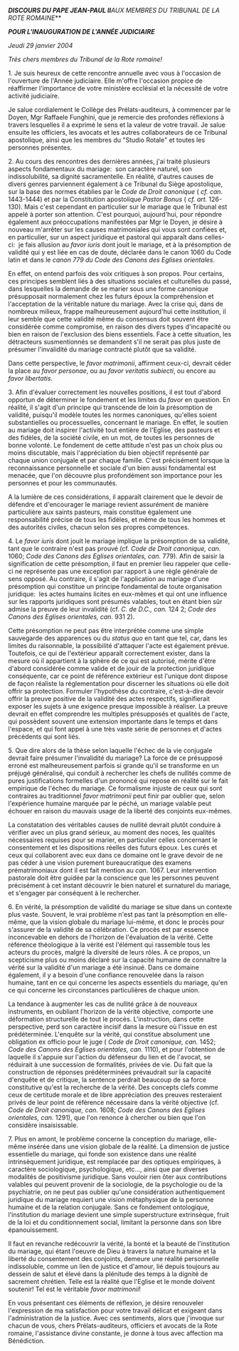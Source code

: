***DISCOURS DU PAPE JEAN-PAUL II**AUX MEMBRES DU TRIBUNAL DE LA ROTE ROMAINE***

***POUR L'INAUGURATION DE L'ANNÉE JUDICIAIRE***

*Jeudi 29 janvier 2004*

*Très chers membres du Tribunal de la Rote romaine!*

1. Je suis heureux de cette rencontre annuelle avec vous à l'occasion de l'ouverture de l'Année judiciaire. Elle m'offre l'occasion propice de réaffirmer l'importance de votre ministère ecclésial et la nécessité de votre activité judiciaire.

Je salue cordialement le Collège des Prélats-auditeurs, à commencer par le Doyen, Mgr Raffaele Funghini, que je remercie des profondes réflexions à travers lesquelles il a exprimé le sens et la valeur de votre travail. Je salue ensuite les officiers, les avocats et les autres collaborateurs de ce Tribunal apostolique, ainsi que les membres du "Studio Rotale" et toutes les personnes présentes.

2. Au cours des rencontres des dernières années, j'ai traité plusieurs aspects fondamentaux du mariage:  son caractère naturel, son indissolubilité, sa dignité sacramentelle. En réalité, d'autres causes de divers genres parviennent également à ce Tribunal du Siège apostolique, sur la base des normes établies par le *Code de Droit canonique* ( *cf.* *can*. 1443-1444) et par la Constitution apostolique *Pastor Bonus* ( *cf. art.* 126-130). Mais c'est cependant en particulier sur le mariage que le Tribunal est appelé à porter son attention. C'est pourquoi, aujourd'hui, pour répondre également aux préoccupations manifestées par Mgr le Doyen, je désire à nouveau m'arrêter sur les causes matrimoniales qui vous sont confiées et, en particulier, sur un aspect juridique et pastoral qui apparaît dans celles-ci:  je fais allusion au *favor iuris* dont jouit le mariage, et à la présomption de validité qui y est liée en cas de doute, déclarée dans le canon 1060 du Code latin et dans le *canon 779 du Code des Canons des Eglises orientales*.

En effet, on entend parfois des voix critiques à son propos. Pour certains, ces principes semblent liés à des situations sociales et culturelles du passé, dans lesquelles la demande de se marier sous une forme canonique présupposait normalement chez les futurs époux la compréhension et l'acceptation de la véritable nature du mariage. Avec la crise qui, dans de nombreux milieux, frappe malheureusement aujourd'hui cette institution, il leur semble que cette validité même du consensus doit souvent être considérée comme compromise, en raison des divers types d'incapacité ou bien en raison de l'exclusion des biens essentiels. Face à cette situation, les détracteurs susmentionnés se demandent s'il ne serait pas plus juste de présumer l'invalidité du mariage contracté plutôt que sa validité.

Dans cette perspective, le *favor matrimonii*, affirment ceux-ci, devrait céder la place au *favor personae*, ou au *favor veritatis subiecti*, ou encore au *favor libertatis*.

3. Afin d'évaluer correctement les nouvelles positions, il est tout d'abord opportun de déterminer le fondement et les limites du *favor* en question. En réalité, il s'agit d'un principe qui transcende de loin la présomption de validité, puisqu'il modèle toutes les normes canoniques, qu'elles soient substantielles ou processuelles, concernant le mariage. En effet, le soutien au mariage doit inspirer l'activité tout entière de l'Eglise, des pasteurs et des fidèles, de la société civile, en un mot, de toutes les personnes de bonne volonté. Le fondement de cette attitude n'est pas un choix plus ou moins discutable, mais l'appréciation du bien objectif représenté par chaque union conjugale et par chaque famille. C'est précisément lorsque la reconnaissance personnelle et sociale d'un bien aussi fondamental est menacée, que l'on découvre plus profondément son importance pour les personnes et pour les communautés.

A la lumière de ces considérations, il apparaît clairement que le devoir de défendre et d'encourager le mariage revient assurément de manière particulière aux saints pasteurs, mais constitue également une responsabilité précise de tous les fidèles, et même de tous les hommes et des autorités civiles, chacun selon ses propres compétences.

4. Le *favor iuris* dont jouit le mariage implique la présomption de sa validité, tant que le contraire n'est pas prouvé (cf. *Code de Droit canonique, can.* 1060; *Code des Canons des Eglises orientales, can.* 779). Afin de saisir la signification de cette présomption, il faut en premier lieu rappeler que celle-ci ne représente pas une exception par rapport à une règle générale de sens opposé. Au contraire, il s'agit de l'application au mariage d'une présomption qui constitue un principe fondamental de toute organisation juridique:  les actes humains licites en eux-mêmes et qui ont une influence sur les rapports juridiques sont présumés valables, tout en étant bien sûr admise la preuve de leur invalidité (cf. *C. de D.C., can.* 124 2; *Code des Canons des Eglises orientales, can.* 931 2).

Cette présomption ne peut pas être interprétée comme une simple sauvegarde des apparences ou du *status quo* en tant que tel, car, dans les limites du raisonnable, la possibilité d'attaquer l'acte est également prévue. Toutefois, ce qui de l'extérieur apparaît correctement exister, dans la mesure où il appartient à la sphère de ce qui est autorisé, mérite d'être d'abord considérée comme valide et de jouir de la protection juridique conséquente, car ce point de référence extérieur est l'unique dont dispose de façon réaliste la réglementation pour discerner les situations où elle doit offrir sa protection. Formuler l'hypothèse du contraire, c'est-à-dire devoir offrir la preuve positive de la validité des actes respectifs, signifierait exposer les sujets à une exigence presque impossible à réaliser. La preuve devrait en effet comprendre les multiples présupposés et qualités de l'acte, qui possèdent souvent une extension importante dans le temps et dans l'espace, et qui font appel à une très vaste série de personnes et d'actes précédents qui sont liés.

5. Que dire alors de la thèse selon laquelle l'échec de la vie conjugale devrait faire présumer l'invalidité du mariage? La force de ce présupposé erroné est malheureusement parfois si grande qu'il se transforme en un préjugé généralisé, qui conduit à rechercher les chefs de nullités comme de pures justifications formelles d'un prononcé qui repose en réalité sur le fait empirique de l'échec du mariage. Ce formalisme injuste de ceux qui sont contraires au traditionnel *favor matrimonii* peut finir par oublier que, selon l'expérience humaine marquée par le péché, un mariage valable peut échouer en raison du mauvais usage de la liberté des conjoints eux-mêmes.

La constatation des véritables causes de nullité devrait plutôt conduire à vérifier avec un plus grand sérieux, au moment des noces, les qualités nécessaires requises pour se marier, en particulier celles concernant le consentement et les dispositions réelles des futurs époux. Les curés et ceux qui collaborent avec eux dans ce domaine ont le grave devoir de ne pas céder à une vision purement bureaucratique des examens prématrimoniaux dont il est fait mention au *can*. 1067\. Leur intervention pastorale doit être guidée par la conscience que les personnes peuvent précisément à cet instant découvrir le bien naturel et surnaturel du mariage, et s'engager par conséquent à le rechercher.

6. En vérité, la présomption de validité du mariage se situe dans un contexte plus vaste. Souvent, le vrai problème n'est pas tant la présomption en elle-même, que la vision globale du mariage lui-même, et donc le procès pour s'assurer de la validité de sa célébration. Ce procès est par essence inconcevable en dehors de l'horizon de l'évaluation de la vérité. Cette référence théologique à la vérité est l'élément qui rassemble tous les acteurs du procès, malgré la diversité de leurs rôles. A ce propos, un scepticisme plus ou moins déclaré sur la capacité humaine de connaître la vérité sur la validité d'un mariage a été insinué. Dans ce domaine également, il y a besoin d'une confiance renouvelée dans la raison humaine, tant en ce qui concerne les aspects essentiels du mariage, qu'en ce qui concerne les circonstances particulières de chaque union.

La tendance à augmenter les cas de nullité grâce à de nouveaux instruments, en oubliant l'horizon de la vérité objective, comporte une déformation structurelle de tout le procès. L'instruction, dans cette perspective, perd son caractère incisif dans la mesure où l'issue en est prédéterminée. L'enquête sur la vérité, qui constitue absolument une obligation ex officio pour le juge ( *Code de Droit canonique, can.* 1452; *Code des Canons des Eglises orientales, can.* 1110), et pour l'obtention de laquelle il s'appuie sur l'action du défenseur du lien et de l'avocat, se réduirait à une succession de formalités, privées de vie. Du fait que la construction de réponses prédéterminées prévaudrait sur la capacité d'enquête et de critique, la sentence perdrait beaucoup de sa force constitutive qu'est la recherche de la vérité. Des concepts clefs comme ceux de certitude morale et de libre appréciation des preuves resteraient privés de leur point de référence nécessaire dans la vérité objective (cf. *Code de Droit canonique, can.* 1608; *Code des Canons des Eglises orientales, can.* 1291), que l'on renonce à chercher ou bien que l'on considère insaisissable.

7. Plus en amont, le problème concerne la conception du mariage, elle-même insérée dans une vision globale de la réalité. La dimension de justice essentielle du mariage, qui fonde son existence dans une réalité intrinsèquement juridique, est remplacée par des optiques empiriques, à caractère sociologique, psychologique, etc..., ainsi que par diverses modalités de positivisme juridique. Sans vouloir rien ôter aux contributions valables qui peuvent provenir de la sociologie, de la psychologie ou de la psychiatrie, on ne peut pas oublier qu'une considération authentiquement juridique du mariage requiert une vision métaphysique de la personne humaine et de la relation conjugale. Sans ce fondement ontologique, l'institution du mariage devient une simple superstructure extrinsèque, fruit de la loi et du conditionnement social, limitant la personne dans son libre épanouissement.

Il faut en revanche redécouvrir la vérité, la bonté et la beauté de l'institution du mariage, qui étant l'oeuvre de Dieu à travers la nature humaine et la liberté du consentement des conjoints, demeure une réalité personnelle indissoluble, comme un lien de justice et d'amour, lié depuis toujours au dessein de salut et élevé dans la plénitude des temps à la dignité de sacrement chrétien. Telle est la réalité que l'Eglise et le monde doivent soutenir! Tel est le véritable *favor matrimonii*!

En vous présentant ces éléments de réflexion, je désire renouveler l'expression de ma satisfaction pour votre travail délicat et exigeant dans l'administration de la justice. Avec ces sentiments, alors que j'invoque sur chacun de vous, chers Prélats-auditeurs, officiers et avocats de la Rote romaine, l'assistance divine constante, je donne à tous avec affection ma Bénédiction.